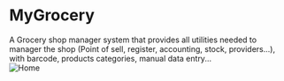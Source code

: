 # MyGrocery
A Grocery shop manager system that provides all utilities needed to manager the shop (Point of sell, register, accounting, stock, providers...), with barcode, products categories, manual data entry...  
![Home](https://user-images.githubusercontent.com/42687107/139691897-2d7fb9ac-ad89-46dd-b68d-0d3d7f297aca.png)
